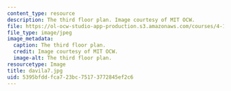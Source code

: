 ```yaml
---
content_type: resource
description: The third floor plan. Image courtesy of MIT OCW.
file: https://ol-ocw-studio-app-production.s3.amazonaws.com/courses/4-125a-architecture-studio-building-in-landscapes-fall-2005/5395bfddfca723bc75173772845ef2c6_davila7.jpg
file_type: image/jpeg
image_metadata:
  caption: The third floor plan.
  credit: Image courtesy of MIT OCW.
  image-alt: The third floor plan.
resourcetype: Image
title: davila7.jpg
uid: 5395bfdd-fca7-23bc-7517-3772845ef2c6
---
```

